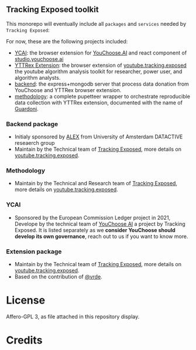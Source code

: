 ## Tracking Exposed toolkit

This monorepo will eventually include all `packages` and `services` needed by `Tracking Exposed`:

For now, these are the following projects included:

* [YCAI](./YCAI/README.md): the browser extension for [YouChoose.AI](https://youchoose.ai) and react component of [studio.youchoose.ai](https://studio.youchoose.ai)
* [YTTRex Extension](./extension/README.md): the browser extension of [youtube.tracking.exposed](https://youtube.tracking.exposed) the youtube algorithm analysis toolkit for researcher, power user, and algorithm analysts.
* [backend](./backend/README.md): the express+mongodb server that process data donation from YouChoose and YTTRex browser extension.
* [methodology](./methodology/README.md): a complete pupetteer wrapper to orchestrate reproducible data collection with YTTRex extension, documented with the name of [Guardoni](https://youtube.tracking.exposed/guardoni).

### Backend package

* Initialy sponsored by [ALEX](https://algorithms.exposed) from University of Amsterdam DATACTIVE reseaerch group
* Maintain by the Technical team of [Tracking Exposed](https://tracking.exposed), more details on [youtube.tracking.exposed](https://youtube.tracking.exposed).

### Methodology

* Maintain by the Technical and Research team of [Tracking Exposed](https://tracking.exposed), more details on [youtube.tracking.exposed](https://youtube.tracking.exposed).

### YCAI

* Sponsored by the European Commission Ledger project in 2021, Develope by the technical team of [YouChoose AI](https://youchoose.ai) a project by Tracking Exposed. It is listed separately as we **consider YouChoose should develop its own governance**, reach out to us if you want to know more.

### Extension package

* Maintain by the Technical team of [Tracking Exposed](https://tracking.exposed), more details on [youtube.tracking.exposed](https://youtube.tracking.exposed).
* Based on the contribution of [@vrde](https://github.com/vrde).

# License

Affero-GPL 3, as file attached in this repository display.


# Credits
